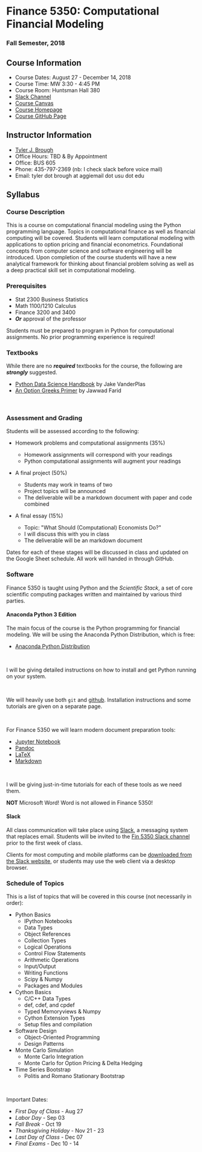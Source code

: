 # Finance 5350: Computational Financial Modeling

### Fall Semester, 2018

## Course Information

- Course Dates: August 27 - December 14, 2018
- Course Time: MW 3:30 - 4:45 PM
- Course Room: Huntsman Hall 380
- [Slack Channel]()
- [Course Canvas]()
- [Course Homepage]()
- [Course GitHub Page](https://github.com/broughtj/Fin5350)

## Instructor Information

- [Tyler J. Brough](http://tylerbrough.com)
- Office Hours: TBD & By Appointment
- Office: BUS 605
- Phone: 435-797-2369 (nb: I check slack before voice mail)
- Email: tyler dot brough at aggiemail dot usu dot edu


## Syllabus

### Course Description

This is a course on computational financial modeling using the Python programming language. Topics in computational finance as well as financial computing will be covered. Students will learn computational modeling with applications to option pricing and financial econometrics. Foundational concepts from computer science and software engineering will be introduced. Upon completion of the course students will have a new analytical framework for thinking about financial problem solving as well as a deep practical skill set in computational modeling.

### Prerequisites

- Stat 2300 Business Statistics 
- Math 1100/1210 Calculus
- Finance 3200 and 3400
- ___Or___ approval of the professor

Students must be prepared to program in Python for computational assignments. No prior programming experience is required! 


### Textbooks

While there are no ___required___ textbooks for the course, the following are ___strongly___ suggested. 

- [Python Data Science Handbook](https://jakevdp.github.io/PythonDataScienceHandbook/) by Jake VanderPlas
- [An Option Greeks Primer](https://www.palgrave.com/us/book/9781137371669) by Jawwad Farid

<br>


### Assessment and Grading

Students will be assessed according to the following:

- Homework problems and computational assignments (35%)
    + Homework assignments will correspond with your readings
    + Python computational assignments will augment your readings
    
- A final project (50%)
    + Students may work in teams of two
    + Project topics will be announced
    + The deliverable will be a markdown document with paper and code combined
    
- A final essay (15%)
    + Topic: "What Should (Computational) Economists Do?" 
    + I will discuss this with you in class
    + The deliverable will be an markdown document 

Dates for each of these stages will be discussed in class and updated on the Google Sheet schedule. All work will handed in through GitHub. 


### Software 

Finance 5350 is taught using Python and the *Scientific Stack*, a set of core scientific computing packages written and maintained by various third parties.

#### Anaconda Python 3 Edition

The main focus of the course is the Python programming for financial modeling. We will be using the Anaconda Python
Distribution, which is free:

- [Anaconda Python Distribution](https://www.anaconda.com/download/)

<br>

I will be giving detailed instructions on how to install and get Python running on your system. 

<br>

We will heavily use both `git` and [github](htts://github.io). Installation instructions and some tutorials are given on a separate page.

<br>

For Finance 5350 we will learn modern document preparation tools:

- [Jupyter Notebook](http://jupyter.org/)
- [Pandoc](http://pandoc.org/)
- [LaTeX](https://www.latex-project.org/)
- [Markdown](https://daringfireball.net/projects/markdown/)

<br>

I will be giving just-in-time tutorials for each of these tools as we need them. 

**NOT** Microsoft Word! Word is not allowed in Finance 5350!

#### Slack

All class communication will take place using [Slack](https://slack.com), a messaging system that replaces email. Students will be invited to the [Fin 5350 Slack channel](https://fin5350.slack.com) prior to the first week of class.

Clients for most computing and mobile platforms can be [downloaded from the Slack website](https://slack.com/downloads), or students may use the web client via a desktop browser.


### Schedule of Topics

This is a list of topics that will be covered in this course (not necessarily in order):

- Python Basics
	* IPython Notebooks
	* Data Types
	* Object References
	* Collection Types
	* Logical Operations
	* Control Flow Statements
	* Arithmetic Operations
	* Input/Output
	* Writing Functions
	* Scipy & Numpy 
	* Packages and Modules
- Cython Basics
	* C/C++ Data Types
	* def, cdef, and cpdef
	* Typed Memoryviews & Numpy
	* Cython Extension Types
	* Setup files and compilation
- Software Design
	* Object-Oriented Programming
	* Design Patterns
- Monte Carlo Simulation
	* Monte Carlo Integration
	* Monte Carlo for Option Pricing & Delta Hedging
- Time Series Bootstrap
	* Politis and Romano Stationary Bootstrap

<br>

Important Dates:

- _First Day of Class_ - Aug 27
- _Labor Day_ - Sep 03
- _Fall Break_ - Oct 19
- _Thanksgiving Holiday_ - Nov 21 - 23
- _Last Day of Class_ - Dec 07
- _Final Exams_ - Dec 10 - 14

